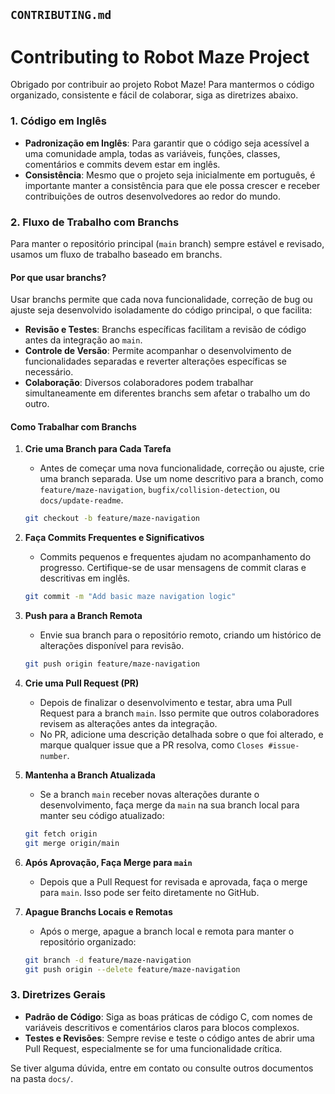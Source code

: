 ## `CONTRIBUTING.md`

# Contributing to Robot Maze Project

Obrigado por contribuir ao projeto Robot Maze! Para mantermos o código organizado, consistente e fácil de colaborar, siga as diretrizes abaixo.

### 1. Código em Inglês

- **Padronização em Inglês**: Para garantir que o código seja acessível a uma comunidade ampla, todas as variáveis, funções, classes, comentários e commits devem estar em inglês.
- **Consistência**: Mesmo que o projeto seja inicialmente em português, é importante manter a consistência para que ele possa crescer e receber contribuições de outros desenvolvedores ao redor do mundo.

### 2. Fluxo de Trabalho com Branchs

Para manter o repositório principal (`main` branch) sempre estável e revisado, usamos um fluxo de trabalho baseado em branchs.

#### Por que usar branchs?

Usar branchs permite que cada nova funcionalidade, correção de bug ou ajuste seja desenvolvido isoladamente do código principal, o que facilita:
- **Revisão e Testes**: Branchs específicas facilitam a revisão de código antes da integração ao `main`.
- **Controle de Versão**: Permite acompanhar o desenvolvimento de funcionalidades separadas e reverter alterações específicas se necessário.
- **Colaboração**: Diversos colaboradores podem trabalhar simultaneamente em diferentes branchs sem afetar o trabalho um do outro.

#### Como Trabalhar com Branchs

1. **Crie uma Branch para Cada Tarefa**
   - Antes de começar uma nova funcionalidade, correção ou ajuste, crie uma branch separada. Use um nome descritivo para a branch, como `feature/maze-navigation`, `bugfix/collision-detection`, ou `docs/update-readme`.
   
   ```bash
   git checkout -b feature/maze-navigation
   ```

2. **Faça Commits Frequentes e Significativos**
   - Commits pequenos e frequentes ajudam no acompanhamento do progresso. Certifique-se de usar mensagens de commit claras e descritivas em inglês.
   
   ```bash
   git commit -m "Add basic maze navigation logic"
   ```

3. **Push para a Branch Remota**
   - Envie sua branch para o repositório remoto, criando um histórico de alterações disponível para revisão.
   
   ```bash
   git push origin feature/maze-navigation
   ```

4. **Crie uma Pull Request (PR)**
   - Depois de finalizar o desenvolvimento e testar, abra uma Pull Request para a branch `main`. Isso permite que outros colaboradores revisem as alterações antes da integração.
   - No PR, adicione uma descrição detalhada sobre o que foi alterado, e marque qualquer issue que a PR resolva, como `Closes #issue-number`.

5. **Mantenha a Branch Atualizada**
   - Se a branch `main` receber novas alterações durante o desenvolvimento, faça merge da `main` na sua branch local para manter seu código atualizado:
   
   ```bash
   git fetch origin
   git merge origin/main
   ```

6. **Após Aprovação, Faça Merge para `main`**
   - Depois que a Pull Request for revisada e aprovada, faça o merge para `main`. Isso pode ser feito diretamente no GitHub.

7. **Apague Branchs Locais e Remotas**
   - Após o merge, apague a branch local e remota para manter o repositório organizado:
   
   ```bash
   git branch -d feature/maze-navigation
   git push origin --delete feature/maze-navigation
   ```

### 3. Diretrizes Gerais

- **Padrão de Código**: Siga as boas práticas de código C, com nomes de variáveis descritivos e comentários claros para blocos complexos.
- **Testes e Revisões**: Sempre revise e teste o código antes de abrir uma Pull Request, especialmente se for uma funcionalidade crítica.

Se tiver alguma dúvida, entre em contato ou consulte outros documentos na pasta `docs/`.

